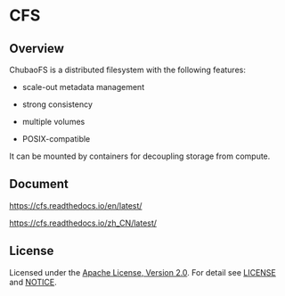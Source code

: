 # CFS

## Overview

ChubaoFS is a distributed filesystem with the following features: 

* scale-out metadata management

* strong consistency

* multiple volumes

* POSIX-compatible

It can be mounted by containers for decoupling storage from compute.


## Document
https://cfs.readthedocs.io/en/latest/

https://cfs.readthedocs.io/zh_CN/latest/

## License


Licensed under the [Apache License, Version 2.0](http://www.apache.org/licenses/LICENSE-2.0).
For detail see [LICENSE](LICENSE) and [NOTICE](NOTICE).
